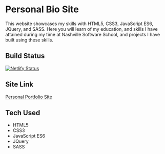 # Personal Bio Site
This website showcases my skills with HTML5, CSS3, JavaScript ES6, JQuery, and SASS. Here you will learn of my education, and skills I have attained during my time at Nashville Software School, and projects I have built using these skills.

## Build Status
[![Netlify Status](https://api.netlify.com/api/v1/badges/184a820d-388c-4cb9-9646-4aa70fddde8e/deploy-status)](https://app.netlify.com/sites/josephtmartin/deploys)

## Site Link
[Personal Portfolio Site](https://josephtmartin.netlify.app/)

## Tech Used
* HTML5
* CSS3
* JavaScript ES6
* JQuery
* SASS
